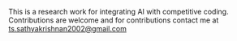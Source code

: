 This is a research work for integrating AI with competitive coding. Contributions are welcome and for contributions contact me at 
ts.sathyakrishnan2002@gmail.com
